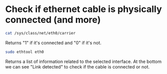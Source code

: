 # Check if ethernet cable is physically connected (and more)


```bash
cat /sys/class/net/eth0/carrier
```
Returns "1" if it's connected and "0" if it's not.


```bash
sudo ethtool eth0
```
Returns a list of information related to the selected interface.
At the bottom we can see "Link detected" to check if the cable is connected or not.
